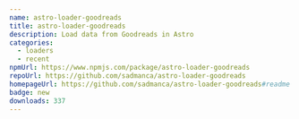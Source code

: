 ```yaml
---
name: astro-loader-goodreads
title: astro-loader-goodreads
description: Load data from Goodreads in Astro
categories:
  - loaders
  - recent
npmUrl: https://www.npmjs.com/package/astro-loader-goodreads
repoUrl: https://github.com/sadmanca/astro-loader-goodreads
homepageUrl: https://github.com/sadmanca/astro-loader-goodreads#readme
badge: new
downloads: 337
---
```


